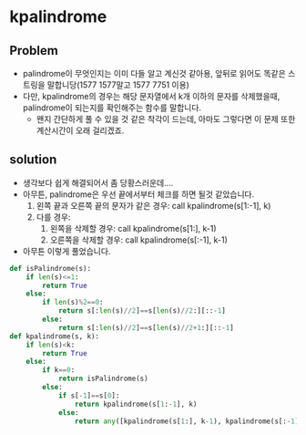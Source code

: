 # kpalindrome

## Problem

- palindrome이 무엇인지는 이미 다들 알고 계신것 같아용, 앞뒤로 읽어도 똑같은 스트링을 말합니당(1577 1577말고 1577 7751 이용)
- 다만, kpalindrome의 경우는 해당 문자열에서 k개 이하의 문자를 삭제했을때, palindrome이 되는지를 확인해주는 함수를 말합니다. 
	- 왠지 간단하게 풀 수 있을 것 같은 착각이 드는데, 아마도 그렇다면 이 문제 또한 계산시간이 오래 걸리겠죠. 

## solution

- 생각보다 쉽게 해결되어서 좀 당황스러운데....
- 아무튼, palindrome은 우선 끝에서부터 체크를 하면 될것 같았습니다. 
	1. 왼쪽 끝과 오른쪽 끝의 문자가 같은 경우: call kpalindrome(s[1:-1], k)
	2. 다를 경우: 
		1. 왼쪽을 삭제할 경우: call kpalindrome(s[1:], k-1)
		2. 오른쪽을 삭제할 경우: call kpalindrome(s[:-1], k-1)
- 아무튼 이렇게 풀었습니다. 

```python
def isPalindrome(s):
    if len(s)<=1:
        return True
    else:
        if len(s)%2==0:
            return s[:len(s)//2]==s[len(s)//2:][::-1]
        else:
            return s[:len(s)//2]==s[len(s)//2+1:][::-1]
def kpalindrome(s, k):
    if len(s)<k:
        return True
    else:
        if k==0:
            return isPalindrome(s)
        else:
            if s[-1]==s[0]:
                return kpalindrome(s[1:-1], k)
            else:
                return any([kpalindrome(s[1:], k-1), kpalindrome(s[:-1], k-1)])
```

